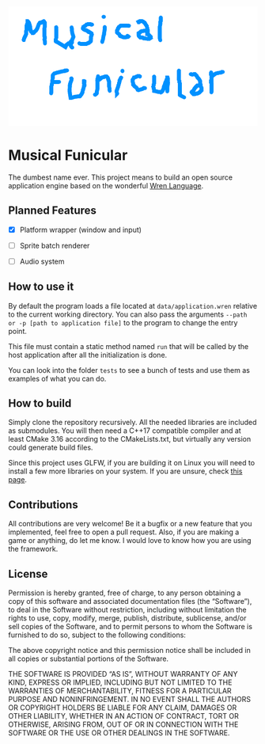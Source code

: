 ![](./logo.jpg "")

# Musical Funicular

The dumbest name ever. This project means to build an open source application engine based on the wonderful [Wren Language](https://wren.io/).


## Planned Features

- [X] Platform wrapper (window and input)
- [ ] Sprite batch renderer
- [ ] Audio system


## How to use it

By default the program loads a file located at `data/application.wren` relative to the current working directory. You can also pass the arguments `--path or -p [path to application file]` to the program to change the entry point.

This file must contain a static method named `run` that will be called by the host application after all the initialization is done.

You can look into the folder `tests` to see a bunch of tests and use them as examples of what you can do.


## How to build

Simply clone the repository recursively. All the needed libraries are included as submodules. You will then need a C++17 compatible compiler and at least CMake 3.16 according to the CMakeLists.txt, but virtually any version could generate build files.

Since this project uses GLFW, if you are building it on Linux you will need to install a few more libraries on your system. If you are unsure, check [this page](https://glfw.org/docs/latest/build_guide.html).


## Contributions

All contributions are very welcome! Be it a bugfix or a new feature that you implemented, feel free to open a pull request. Also, if you are making a game or anything, do let me know. I would love to know how you are using the framework.


## License

Permission is hereby granted, free of charge, to any person obtaining a copy of this software and associated documentation files (the “Software”), to deal in the Software without restriction, including without limitation the rights to use, copy, modify, merge, publish, distribute, sublicense, and/or sell copies of the Software, and to permit persons to whom the Software is furnished to do so, subject to the following conditions:

The above copyright notice and this permission notice shall be included in all copies or substantial portions of the Software.

THE SOFTWARE IS PROVIDED “AS IS”, WITHOUT WARRANTY OF ANY KIND, EXPRESS OR IMPLIED, INCLUDING BUT NOT LIMITED TO THE WARRANTIES OF MERCHANTABILITY, FITNESS FOR A PARTICULAR PURPOSE AND NONINFRINGEMENT. IN NO EVENT SHALL THE AUTHORS OR COPYRIGHT HOLDERS BE LIABLE FOR ANY CLAIM, DAMAGES OR OTHER LIABILITY, WHETHER IN AN ACTION OF CONTRACT, TORT OR OTHERWISE, ARISING FROM, OUT OF OR IN CONNECTION WITH THE SOFTWARE OR THE USE OR OTHER DEALINGS IN THE SOFTWARE.